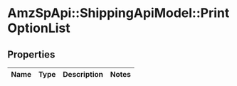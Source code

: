 # AmzSpApi::ShippingApiModel::PrintOptionList

## Properties
Name | Type | Description | Notes
------------ | ------------- | ------------- | -------------

